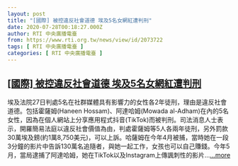 ```yaml
---
layout: post
title: "[國際] 被控違反社會道德 埃及5名女網紅遭判刑"
date: 2020-07-28T00:18:27.000Z
author: RTI 中央廣播電臺
from: https://www.rti.org.tw/news/view/id/2073722
tags: [ RTI 中央廣播電臺 ]
categories: [ RTI 中央廣播電臺 ]
---
```

<!--1595895507000-->
[[國際] 被控違反社會道德 埃及5名女網紅遭判刑](https://www.rti.org.tw/news/view/id/2073722)
------

<div>
埃及法院27日判處5名在社群媒體具有影響力的女性各2年徒刑，理由是違反社會道德。包括霍薩姆(Haneen Hossam)、阿達哈姆(Mowada al-Adham)在內的5名女性，因為在個人網站上分享應用程式抖音(TikTok)而被判刑。司法消息人士表示，開羅簡易法庭以違反社會價值為由，判處霍薩姆等5人各兩年徒刑，另外罰款30萬埃及鎊(約1萬8,750美元)，可以上訴。哈薩姆在今年4月被捕，當時她在一段3分鐘的影片中告訴130萬名追隨者，與她一起工作，女孩也可以自己賺錢。今年5月，當局逮捕了阿達哈姆，她在TikTok以及Instagram上傳諷刺性的影片...<a target="_blank" href="https://www.rti.org.tw/news/view/id/2073722">...more</a>
</div>
